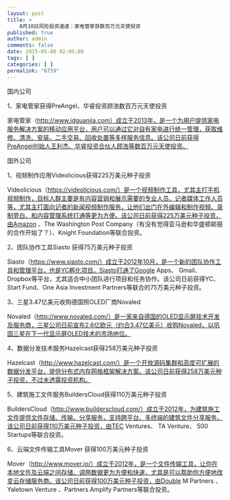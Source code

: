 ```yaml
---
layout: post
title: >
    8月10日风险投资速递：家电管家获数百万元天使投资
published: true
author: admin
comments: false
date: 2015-05-08 02:05:08
tags: [ ]
categories: [ ]
permalink: "6759"
---
```



国内公司

1、家电管家获得PreAngel、华睿投资顾浩数百万元天使投资

家电管家（http://www.jdguanjia.com）成立于2013年，是一个为用户提供家电服务解决方案的移动应用平台，用户可以通过它对自有家电进行统一管理，获取维修、清洗、安装、二手交易、回收处置等多样服务信息。该公司日前获得PreAngel创始人王利杰、华睿投资合伙人顾浩等数百万元天使投资。

国外公司

1、视频制作应用Videolicious获得225万美元种子投资

Videolicious（https://videolicious.com/）是一个视频制作工具，尤其主打手机视频制作，目标人群主要是有内容营销和展示需要的专业人员、记者媒体工作人员等，尤其主打面向记者的新闻视频制作服务，让他们出门在外编辑和制作视频、录制旁白、和内容管理系统打通等更为方便。该公司日前获得225万美元种子投资，由Amazon 、The Washington Post Company（有没有觉得亚马逊和华盛顿邮报的合作开始了？）、Knight Foundation等联合投资。

2、团队协作工具Siasto 获得75万美元种子投资

Siasto（https://www.siasto.com/）成立于2012年10月，是一个新的团队协作工具和管理平台，也是YC孵化项目。Siasto打通了Google Apps、 Gmail、Dropbox等平台，尤其适合中小团队进行项目和任务协作。该公司日前获得YC、Start Fund、One Asia Investment Partners等联合的75万美元种子投资。

3、三星3.47亿美元收购德国照OLED厂商Novaled

Novaled（http://www.novaled.com/）是一家来自德国的OLED显示屏技术开发及服务商，三星公司日前宣布2.6亿欧元（约合3.47亿美元）收购Novaled，以巩固三星在下一代显示屏OLED技术的市场地位。

4、数据分发技术服务Hazelcast获得258万美元种子投资

Hazelcast（http://www.hazelcast.com/）是一个开放源码集群和高度可扩展的数据分发平台，提供分布式内存网格框架解决方案。该公司日前获得258万美元种子投资，不过未透露投资机构。

5、建筑施工文件服务BuildersCloud获得110万美元种子投资

BuildersCloud（http://www.builderscloud.com/）成立于2012年，为建筑施工文件提供文件存储、传输、分享服务，支持跨平台、多终端的建筑文件分享服务，该公司日前获得110万美元种子投资，由TEC Ventures、 TA Venture、 500 Startups等联合投资。

6、云端文件传输工具Mover 获得100万美元种子投资

Mover（http://www.mover.io/）成立于2012年，是一个文件传输工具，让你在本地文件及云端之间存储、调用数据更为方便和快速，尤其是可以帮助你方便地改变云存储服务商。该公司日前获得100万美元种子投资，由Double M Partners 、Yaletown Venture 、Partners Amplify Partners等联合投资。